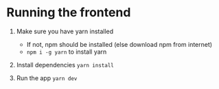# Running the frontend

1. Make sure you have yarn installed

   - If not, npm should be installed (else download npm from internet)
   - `npm i -g yarn` to install yarn

2. Install dependencies `yarn install`
3. Run the app `yarn dev`
